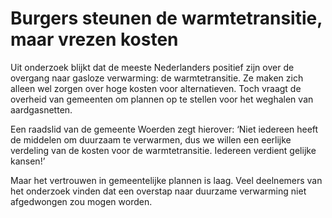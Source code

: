 # Burgers steunen de warmtetransitie, maar vrezen kosten

Uit onderzoek blijkt dat de meeste Nederlanders positief zijn over de overgang naar gasloze verwarming: de warmtetransitie. Ze maken zich alleen wel zorgen over hoge kosten voor alternatieven. Toch vraagt de overheid van gemeenten om plannen op te stellen voor het weghalen van aardgasnetten.

Een raadslid van de gemeente Woerden zegt hierover: ‘Niet iedereen heeft de middelen om duurzaam te verwarmen, dus we willen een eerlijke verdeling van de kosten voor de warmtetransitie. Iedereen verdient gelijke kansen!’

Maar het vertrouwen in gemeentelijke plannen is laag. Veel deelnemers van het onderzoek vinden dat een overstap naar duurzame verwarming niet afgedwongen zou mogen worden.
